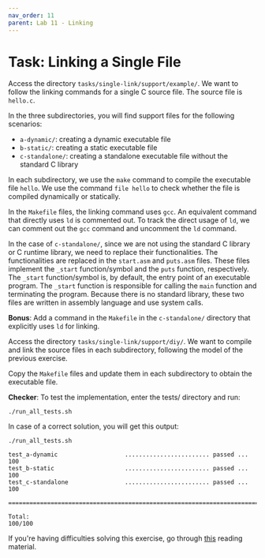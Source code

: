 ```yaml
---
nav_order: 11
parent: Lab 11 - Linking
---
```


# Task: Linking a Single File

Access the directory `tasks/single-link/support/example/`.
We want to follow the linking commands for a single C source file.
The source file is `hello.c`.

In the three subdirectories, you will find support files for the following scenarios:

- `a-dynamic/`: creating a dynamic executable file
- `b-static/`: creating a static executable file
- `c-standalone/`: creating a standalone executable file without the standard C library

In each subdirectory, we use the `make` command to compile the executable file `hello`.
We use the command `file hello` to check whether the file is compiled dynamically or statically.

In the `Makefile` files, the linking command uses `gcc`.
An equivalent command that directly uses `ld` is commented out.
To track the direct usage of `ld`, we can comment out the `gcc` command and uncomment the `ld` command.

In the case of `c-standalone/`, since we are not using the standard C library or C runtime library, we need to replace their functionalities.
The functionalities are replaced in the `start.asm` and `puts.asm` files.
These files implement the `_start` function/symbol and the `puts` function, respectively.
The `_start` function/symbol is, by default, the entry point of an executable program.
The `_start` function is responsible for calling the `main` function and terminating the program.
Because there is no standard library, these two files are written in assembly language and use system calls.

**Bonus**: Add a command in the `Makefile` in the `c-standalone/` directory that explicitly uses `ld` for linking.

Access the directory `tasks/single-link/support/diy/`.
We want to compile and link the source files in each subdirectory, following the model of the previous exercise.

Copy the `Makefile` files and update them in each subdirectory to obtain the executable file.


**Checker**: To test the implementation, enter the tests/ directory and run:

```
./run_all_tests.sh
```

In case of a correct solution, you will get this output:

```
./run_all_tests.sh

test_a-dynamic                   ........................ passed ...  100
test_b-static                    ........................ passed ...  100
test_c-standalone                ........................ passed ...  100

========================================================================

Total:                                                             100/100
```


If you're having difficulties solving this exercise, go through [this](../../reading/linking.md) reading material.
